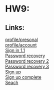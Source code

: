 # HW9:

## Links:
[profile/presonal](https://koa-demo.herokuapp.com/personInfo)<br/>
[profile/account](https://koa-demo.herokuapp.com/accInfo)<br/>
[Sign in 1.1](https://koa-demo.herokuapp.com/signIn)<br/>
[Password recovery](https://koa-demo.herokuapp.com/passwdRec/email)<br/>
[Password recovery 2](https://gemofort.github.io/db2_hw5/passwd_rec2.html)<br/>
[Password recovery 3](https://gemofort.github.io/db2_hw5/passwd_reset.html)<br/>
[Sign up](https://koa-demo.herokuapp.com/signUp)<br/>
[Sign up complete](https://koa-demo.herokuapp.com/signUp/complete)<br/>
[Seach](https://koa-demo.herokuapp.com/)<br/>